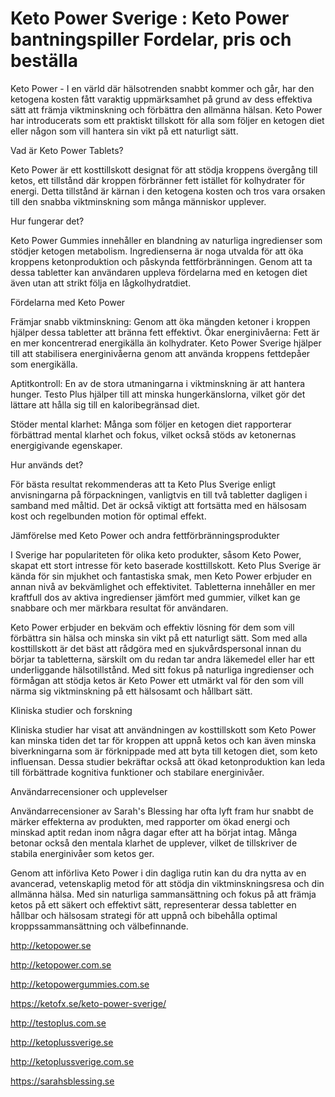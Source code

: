 <h1>Keto Power Sverige : Keto Power bantningspiller Fordelar, pris och beställa</h1>

Keto Power - I en värld där hälsotrenden snabbt kommer och går, har den ketogena kosten fått varaktig uppmärksamhet på grund av dess effektiva sätt att främja viktminskning och förbättra den allmänna hälsan. Keto Power har introducerats som ett praktiskt tillskott för alla som följer en ketogen diet eller någon som vill hantera sin vikt på ett naturligt sätt.

Vad är Keto Power Tablets?

Keto Power är ett kosttillskott designat för att stödja kroppens övergång till ketos, ett tillstånd där kroppen förbränner fett istället för kolhydrater för energi. Detta tillstånd är kärnan i den ketogena kosten och tros vara orsaken till den snabba viktminskning som många människor upplever.

Hur fungerar det?

Keto Power Gummies innehåller en blandning av naturliga ingredienser som stödjer ketogen metabolism. Ingredienserna är noga utvalda för att öka kroppens ketonproduktion och påskynda fettförbränningen. Genom att ta dessa tabletter kan användaren uppleva fördelarna med en ketogen diet även utan att strikt följa en lågkolhydratdiet.

Fördelarna med Keto Power


Främjar snabb viktminskning: Genom att öka mängden ketoner i kroppen hjälper dessa tabletter att bränna fett effektivt.
Ökar energinivåerna: Fett är en mer koncentrerad energikälla än kolhydrater. Keto Power Sverige hjälper till att stabilisera energinivåerna genom att använda kroppens fettdepåer som energikälla.

Aptitkontroll: En av de stora utmaningarna i viktminskning är att hantera hunger. Testo Plus hjälper till att minska hungerkänslorna, vilket gör det lättare att hålla sig till en kaloribegränsad diet.

Stöder mental klarhet: Många som följer en ketogen diet rapporterar förbättrad mental klarhet och fokus, vilket också stöds av ketonernas energigivande egenskaper.

Hur används det?

För bästa resultat rekommenderas att ta Keto Plus Sverige enligt anvisningarna på förpackningen, vanligtvis en till två tabletter dagligen i samband med måltid. Det är också viktigt att fortsätta med en hälsosam kost och regelbunden motion för optimal effekt.

Jämförelse med Keto Power och andra fettförbränningsprodukter

I Sverige har populariteten för olika keto produkter, såsom Keto Power, skapat ett stort intresse för keto baserade kosttillskott. Keto Plus Sverige är kända för sin mjukhet och fantastiska smak, men Keto Power erbjuder en annan nivå av bekvämlighet och effektivitet. Tabletterna innehåller en mer kraftfull dos av aktiva ingredienser jämfört med gummier, vilket kan ge snabbare och mer märkbara resultat för användaren.

Keto Power erbjuder en bekväm och effektiv lösning för dem som vill förbättra sin hälsa och minska sin vikt på ett naturligt sätt. Som med alla kosttillskott är det bäst att rådgöra med en sjukvårdspersonal innan du börjar ta tabletterna, särskilt om du redan tar andra läkemedel eller har ett underliggande hälsotillstånd. Med sitt fokus på naturliga ingredienser och förmågan att stödja ketos är Keto Power ett utmärkt val för den som vill närma sig viktminskning på ett hälsosamt och hållbart sätt.

Kliniska studier och forskning

Kliniska studier har visat att användningen av kosttillskott som Keto Power kan minska tiden det tar för kroppen att uppnå ketos och kan även minska biverkningarna som är förknippade med att byta till ketogen diet, som keto influensan. Dessa studier bekräftar också att ökad ketonproduktion kan leda till förbättrade kognitiva funktioner och stabilare energinivåer.

Användarrecensioner och upplevelser

Användarrecensioner av Sarah's Blessing har ofta lyft fram hur snabbt de märker effekterna av produkten, med rapporter om ökad energi och minskad aptit redan inom några dagar efter att ha börjat intag. Många betonar också den mentala klarhet de upplever, vilket de tillskriver de stabila energinivåer som ketos ger.

Genom att införliva Keto Power i din dagliga rutin kan du dra nytta av en avancerad, vetenskaplig metod för att stödja din viktminskningsresa och din allmänna hälsa. Med sin naturliga sammansättning och fokus på att främja ketos på ett säkert och effektivt sätt, representerar dessa tabletter en hållbar och hälsosam strategi för att uppnå och bibehålla optimal kroppssammansättning och välbefinnande.

http://ketopower.se

http://ketopower.com.se

http://ketopowergummies.com.se

https://ketofx.se/keto-power-sverige/

http://testoplus.com.se

http://ketoplussverige.se

http://ketoplussverige.com.se

https://sarahsblessing.se

